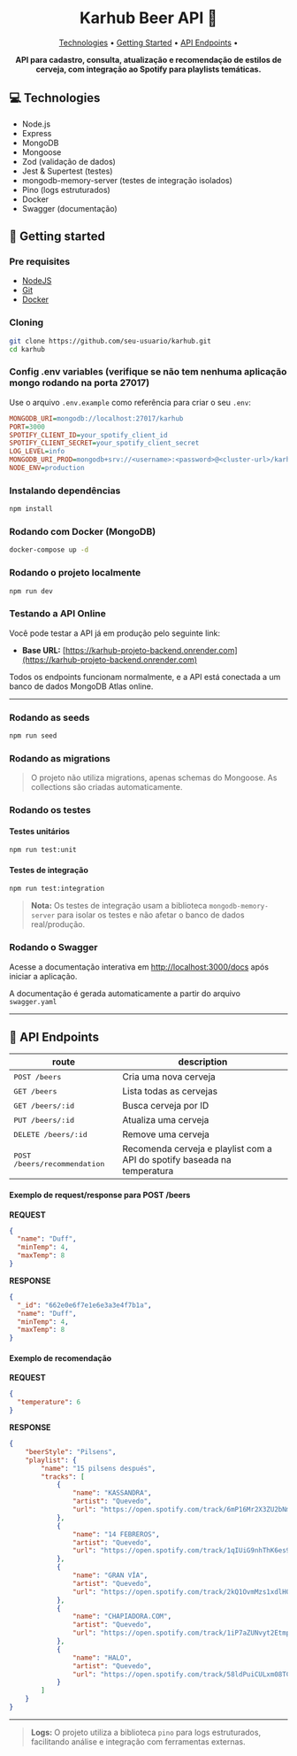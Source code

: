 <h1 align="center" style="font-weight: bold;">Karhub Beer API 🍺</h1>

<p align="center">
 <a href="#technologies">Technologies</a> •
 <a href="#started">Getting Started</a> •
 <a href="#routes">API Endpoints</a> •
</p>

<p align="center">
    <b>API para cadastro, consulta, atualização e recomendação de estilos de cerveja, com integração ao Spotify para playlists temáticas.</b>
</p>

<h2 id="technologies">💻 Technologies</h2>

- Node.js
- Express
- MongoDB
- Mongoose
- Zod (validação de dados)
- Jest & Supertest (testes)
- mongodb-memory-server (testes de integração isolados)
- Pino (logs estruturados)
- Docker 
- Swagger (documentação)

<h2 id="started">🚀 Getting started</h2>

### Pre requisites

- [NodeJS](https://nodejs.org/)
- [Git](https://git-scm.com/)
- [Docker](https://www.docker.com/) 

### Cloning

```bash
git clone https://github.com/seu-usuario/karhub.git
cd karhub
```

### Config .env variables (verifique se não tem nenhuma aplicação mongo rodando na porta 27017)

Use o arquivo `.env.example` como referência para criar o seu `.env`:

```ini
MONGODB_URI=mongodb://localhost:27017/karhub
PORT=3000
SPOTIFY_CLIENT_ID=your_spotify_client_id
SPOTIFY_CLIENT_SECRET=your_spotify_client_secret
LOG_LEVEL=info
MONGODB_URI_PROD=mongodb+srv://<username>:<password>@<cluster-url>/karhub?retryWrites=true&w=majority
NODE_ENV=production
```

### Instalando dependências

```bash
npm install
```

### Rodando com Docker (MongoDB)

```bash
docker-compose up -d
```

### Rodando o projeto localmente

```bash
npm run dev
```

### Testando a API Online

Você pode testar a API já em produção pelo seguinte link:

- **Base URL:** [https://karhub-projeto-backend.onrender.com](https://karhub-projeto-backend.onrender.com)

Todos os endpoints funcionam normalmente, e a API está conectada a um banco de dados MongoDB Atlas online.

---

### Rodando as seeds

```bash
npm run seed
```

### Rodando as migrations

> O projeto não utiliza migrations, apenas schemas do Mongoose. As collections são criadas automaticamente.

### Rodando os testes

#### Testes unitários

```bash
npm run test:unit
```

#### Testes de integração

```bash
npm run test:integration
```

> **Nota:** Os testes de integração usam a biblioteca `mongodb-memory-server` para isolar os testes e não afetar o banco de dados real/produção.

### Rodando o Swagger

Acesse a documentação interativa em [http://localhost:3000/docs](http://localhost:3000/docs) após iniciar a aplicação.

A documentação é gerada automaticamente a partir do arquivo `swagger.yaml`

---

<h2 id="routes">📍 API Endpoints</h2>

| route                      | description                                                      |
|----------------------------|------------------------------------------------------------------|
| <kbd>POST /beers</kbd>     | Cria uma nova cerveja                                            |
| <kbd>GET /beers</kbd>      | Lista todas as cervejas                                          |
| <kbd>GET /beers/:id</kbd>  | Busca cerveja por ID                                             |
| <kbd>PUT /beers/:id</kbd>  | Atualiza uma cerveja                                             |
| <kbd>DELETE /beers/:id</kbd>| Remove uma cerveja                                               |
| <kbd>POST /beers/recommendation</kbd> | Recomenda cerveja e playlist com a API do spotify baseada na temperatura |

#### Exemplo de request/response para POST /beers

**REQUEST**
```json
{
  "name": "Duff",
  "minTemp": 4,
  "maxTemp": 8
}
```

**RESPONSE**
```json
{
  "_id": "662e0e6f7e1e6e3a3e4f7b1a",
  "name": "Duff",
  "minTemp": 4,
  "maxTemp": 8
}
```

#### Exemplo de recomendação

**REQUEST**
```json
{
  "temperature": 6
}
```

**RESPONSE**
```json
{
    "beerStyle": "Pilsens",
    "playlist": {
        "name": "15 pilsens después",
        "tracks": [
            {
                "name": "KASSANDRA",
                "artist": "Quevedo",
                "url": "https://open.spotify.com/track/6mP16Mr2X3ZU2bNmWBUqzK"
            },
            {
                "name": "14 FEBREROS",
                "artist": "Quevedo",
                "url": "https://open.spotify.com/track/1qIUiG9nhThK6es9pFMlwO"
            },
            {
                "name": "GRAN VÍA",
                "artist": "Quevedo",
                "url": "https://open.spotify.com/track/2kQ1OvmMzs1xdlH020aJJh"
            },
            {
                "name": "CHAPIADORA.COM",
                "artist": "Quevedo",
                "url": "https://open.spotify.com/track/1iP7aZUNvyt2EtmpjSbtRz"
            },
            {
                "name": "HALO",
                "artist": "Quevedo",
                "url": "https://open.spotify.com/track/58ldPuiCULxm08TCZ8qX4D"
            }
        ]
    }
}
```

--- 

> **Logs:** O projeto utiliza a biblioteca `pino` para logs estruturados, facilitando análise e integração com ferramentas externas.
